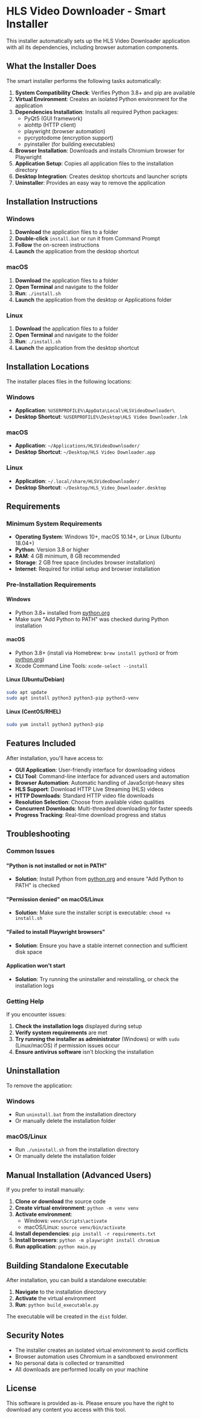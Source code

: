 # HLS Video Downloader - Smart Installer

This installer automatically sets up the HLS Video Downloader application with all its dependencies, including browser automation components.

## What the Installer Does

The smart installer performs the following tasks automatically:

1. **System Compatibility Check**: Verifies Python 3.8+ and pip are available
2. **Virtual Environment**: Creates an isolated Python environment for the application
3. **Dependencies Installation**: Installs all required Python packages:
   - PyQt5 (GUI framework)
   - aiohttp (HTTP client)
   - playwright (browser automation)
   - pycryptodome (encryption support)
   - pyinstaller (for building executables)
4. **Browser Installation**: Downloads and installs Chromium browser for Playwright
5. **Application Setup**: Copies all application files to the installation directory
6. **Desktop Integration**: Creates desktop shortcuts and launcher scripts
7. **Uninstaller**: Provides an easy way to remove the application

## Installation Instructions

### Windows

1. **Download** the application files to a folder
2. **Double-click** `install.bat` or run it from Command Prompt
3. **Follow** the on-screen instructions
4. **Launch** the application from the desktop shortcut

### macOS

1. **Download** the application files to a folder
2. **Open Terminal** and navigate to the folder
3. **Run**: `./install.sh`
4. **Launch** the application from the desktop or Applications folder

### Linux

1. **Download** the application files to a folder
2. **Open Terminal** and navigate to the folder
3. **Run**: `./install.sh`
4. **Launch** the application from the desktop shortcut

## Installation Locations

The installer places files in the following locations:

### Windows
- **Application**: `%USERPROFILE%\AppData\Local\HLSVideoDownloader\`
- **Desktop Shortcut**: `%USERPROFILE%\Desktop\HLS Video Downloader.lnk`

### macOS
- **Application**: `~/Applications/HLSVideoDownloader/`
- **Desktop Shortcut**: `~/Desktop/HLS Video Downloader.app`

### Linux
- **Application**: `~/.local/share/HLSVideoDownloader/`
- **Desktop Shortcut**: `~/Desktop/HLS_Video_Downloader.desktop`

## Requirements

### Minimum System Requirements
- **Operating System**: Windows 10+, macOS 10.14+, or Linux (Ubuntu 18.04+)
- **Python**: Version 3.8 or higher
- **RAM**: 4 GB minimum, 8 GB recommended
- **Storage**: 2 GB free space (includes browser installation)
- **Internet**: Required for initial setup and browser installation

### Pre-Installation Requirements

#### Windows
- Python 3.8+ installed from [python.org](https://python.org)
- Make sure "Add Python to PATH" was checked during Python installation

#### macOS
- Python 3.8+ (install via Homebrew: `brew install python3` or from [python.org](https://python.org))
- Xcode Command Line Tools: `xcode-select --install`

#### Linux (Ubuntu/Debian)
```bash
sudo apt update
sudo apt install python3 python3-pip python3-venv
```

#### Linux (CentOS/RHEL)
```bash
sudo yum install python3 python3-pip
```

## Features Included

After installation, you'll have access to:

- **GUI Application**: User-friendly interface for downloading videos
- **CLI Tool**: Command-line interface for advanced users and automation
- **Browser Automation**: Automatic handling of JavaScript-heavy sites
- **HLS Support**: Download HTTP Live Streaming (HLS) videos
- **HTTP Downloads**: Standard HTTP video file downloads
- **Resolution Selection**: Choose from available video qualities
- **Concurrent Downloads**: Multi-threaded downloading for faster speeds
- **Progress Tracking**: Real-time download progress and status

## Troubleshooting

### Common Issues

#### "Python is not installed or not in PATH"
- **Solution**: Install Python from [python.org](https://python.org) and ensure "Add Python to PATH" is checked

#### "Permission denied" on macOS/Linux
- **Solution**: Make sure the installer script is executable: `chmod +x install.sh`

#### "Failed to install Playwright browsers"
- **Solution**: Ensure you have a stable internet connection and sufficient disk space

#### Application won't start
- **Solution**: Try running the uninstaller and reinstalling, or check the installation logs

### Getting Help

If you encounter issues:

1. **Check the installation logs** displayed during setup
2. **Verify system requirements** are met
3. **Try running the installer as administrator** (Windows) or with `sudo` (Linux/macOS) if permission issues occur
4. **Ensure antivirus software** isn't blocking the installation

## Uninstallation

To remove the application:

### Windows
- Run `uninstall.bat` from the installation directory
- Or manually delete the installation folder

### macOS/Linux
- Run `./uninstall.sh` from the installation directory
- Or manually delete the installation folder

## Manual Installation (Advanced Users)

If you prefer to install manually:

1. **Clone or download** the source code
2. **Create virtual environment**: `python -m venv venv`
3. **Activate environment**: 
   - Windows: `venv\Scripts\activate`
   - macOS/Linux: `source venv/bin/activate`
4. **Install dependencies**: `pip install -r requirements.txt`
5. **Install browsers**: `python -m playwright install chromium`
6. **Run application**: `python main.py`

## Building Standalone Executable

After installation, you can build a standalone executable:

1. **Navigate** to the installation directory
2. **Activate** the virtual environment
3. **Run**: `python build_executable.py`

The executable will be created in the `dist` folder.

## Security Notes

- The installer creates an isolated virtual environment to avoid conflicts
- Browser automation uses Chromium in a sandboxed environment
- No personal data is collected or transmitted
- All downloads are performed locally on your machine

## License

This software is provided as-is. Please ensure you have the right to download any content you access with this tool.